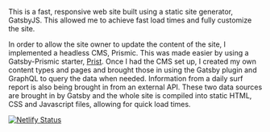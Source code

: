This is a fast, responsive web site built using a static site
generator, GatsbyJS. This allowed me to achieve fast load times and
fully customize the site.

In order to allow the site owner to update the content of the site, I implemented a
headless CMS, Prismic. This was made easier by using a Gatsby-Prismic starter, [Prist](https://github.com/margueriteroth/gatsby-prismic-starter-prist). Once I had the CMS set up, I created my own content types and pages and brought those in using the Gatsby plugin and GraphQL to query the data when needed. Information from a daily surf report is also being brought in from an external API. These two data sources are brought in by Gatsby and the whole site is compiled into static HTML, CSS and Javascript files, allowing for quick load times.


[![Netlify Status](https://api.netlify.com/api/v1/badges/b7a0e871-c5fd-4a82-9651-7df7a787400e/deploy-status)](https://app.netlify.com/sites/cowells-prismic/deploys)
